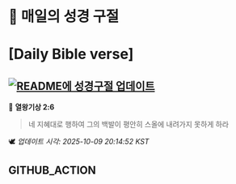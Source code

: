 # 🙏 매일의 성경 구절
# [Daily Bible verse]
## [![README에 성경구절 업데이트](https://github.com/DONGSUKA/first_test/actions/workflows/update-readme-bible.yml/badge.svg)](https://github.com/DONGSUKA/first_test/actions/workflows/update-readme-bible.yml)
<!-- START_BIBLE_VERSE -->
📖 **열왕기상 2:6**
> 네 지혜대로 행하여 그의 백발이 평안히 스올에 내려가지 못하게 하라

🕊️ _업데이트 시각: 2025-10-09 20:14:52 KST_
  <!-- END_BIBLE_VERSE -->
## GITHUB_ACTION
